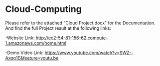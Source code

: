 # Cloud-Computing

Please refer to the attached "Cloud Project.docx" for the Documentation.
And find the full Project result at the following links:

-Website Link: http://ec2-54-81-156-62.compute-1.amazonaws.com/home.html


-Demo Video Link: https://www.youtube.com/watch?v=SWZ--Axqq1E&feature=youtu.be
